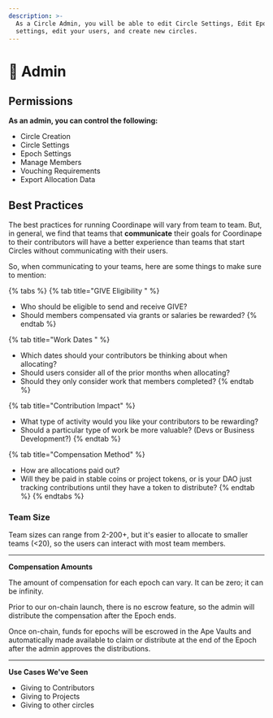 ```yaml
---
description: >-
  As a Circle Admin, you will be able to edit Circle Settings, Edit Epoch
  settings, edit your users, and create new circles.
---
```


# 🎩 Admin

## **Permissions**

**As an admin, you can control the following:**

* Circle Creation
* Circle Settings
* Epoch Settings
* Manage Members
* Vouching Requirements
* Export Allocation Data

## Best Practices

The best practices for running Coordinape will vary from team to team. But, in general, we find that teams that **communicate** their goals for Coordinape to their contributors will have a better experience than teams that start Circles without communicating with their users.

So, when communicating to your teams, here are some things to make sure to mention:

{% tabs %}
{% tab title="GIVE Eligibility  " %}
* Who should be eligible to send and receive GIVE?
* Should members compensated via grants or salaries be rewarded?
{% endtab %}

{% tab title="Work Dates " %}
* Which dates should your contributors be thinking about when allocating?
* Should users consider all of the prior months when allocating?
* Should they only consider work that members completed?
{% endtab %}

{% tab title="Contribution Impact" %}
* What type of activity would you like your contributors to be rewarding?
* Should a particular type of work be more valuable? (Devs or Business Development?)
{% endtab %}

{% tab title="Compensation Method" %}
* How are allocations paid out?
* Will they be paid in stable coins or project tokens, or is your DAO just tracking contributions until they have a token to distribute?
{% endtab %}
{% endtabs %}

### **Team Size**

Team sizes can range from 2-200+, but it's easier to allocate to smaller teams (<20), so the users can interact with most team members.

***

**Compensation Amounts**

The amount of compensation for each epoch can vary. It can be zero; it can be infinity.

Prior to our on-chain launch, there is no escrow feature, so the admin will distribute the compensation after the Epoch ends.

Once on-chain, funds for epochs will be escrowed in the Ape Vaults and automatically made available to claim or distribute at the end of the Epoch after the admin approves the distributions.

***

**Use Cases We've Seen**

* Giving to Contributors
* Giving to Projects
* Giving to other circles
